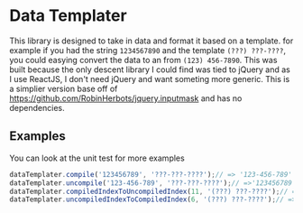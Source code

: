 # Data Templater

This library is designed to take in data and format it based on a template.  for example if you had the string `1234567890` and the template `(???) ???-????`, you could easying convert the data to an from `(123) 456-7890`.  This was built because the only descent library I could find was tied to jQuery and as I use ReactJS, I don't need jQuery and want someting more generic.  This is a simplier version base off of https://github.com/RobinHerbots/jquery.inputmask and has no dependencies.

## Examples

You can look at the unit test for more examples

```javascript
dataTemplater.compile('123456789', '???-???-????');// => '123-456-789'
dataTemplater.uncompile('123-456-789', '???-???-????');// =>'123456789'
dataTemplater.compiledIndexToUncompiledIndex(11, '(???) ???-????');// => 7
dataTemplater.uncompiledIndexToCompiledIndex(6, '(???) ???-????');// => 10
```